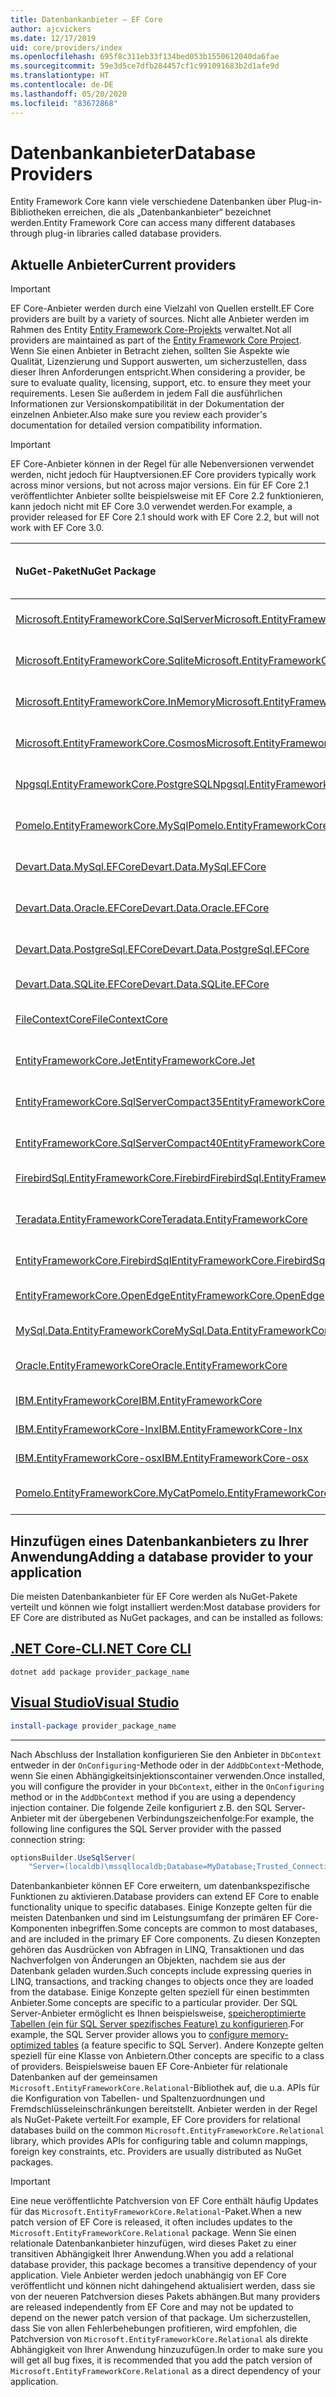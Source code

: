```yaml
---
title: Datenbankanbieter – EF Core
author: ajcvickers
ms.date: 12/17/2019
uid: core/providers/index
ms.openlocfilehash: 695f8c311eb33f134bed053b1550612040da6fae
ms.sourcegitcommit: 59e3d5ce7dfb284457cf1c991091683b2d1afe9d
ms.translationtype: HT
ms.contentlocale: de-DE
ms.lasthandoff: 05/20/2020
ms.locfileid: "83672868"
---
```

# <a name="database-providers"></a><span data-ttu-id="78e1a-102">Datenbankanbieter</span><span class="sxs-lookup"><span data-stu-id="78e1a-102">Database Providers</span></span>

<span data-ttu-id="78e1a-103">Entity Framework Core kann viele verschiedene Datenbanken über Plug-in-Bibliotheken erreichen, die als „Datenbankanbieter“ bezeichnet werden.</span><span class="sxs-lookup"><span data-stu-id="78e1a-103">Entity Framework Core can access many different databases through plug-in libraries called database providers.</span></span>

## <a name="current-providers"></a><span data-ttu-id="78e1a-104">Aktuelle Anbieter</span><span class="sxs-lookup"><span data-stu-id="78e1a-104">Current providers</span></span>

> [!IMPORTANT]  
> <span data-ttu-id="78e1a-105">EF Core-Anbieter werden durch eine Vielzahl von Quellen erstellt.</span><span class="sxs-lookup"><span data-stu-id="78e1a-105">EF Core providers are built by a variety of sources.</span></span> <span data-ttu-id="78e1a-106">Nicht alle Anbieter werden im Rahmen des Entity [Entity Framework Core-Projekts](https://github.com/aspnet/EntityFrameworkCore) verwaltet.</span><span class="sxs-lookup"><span data-stu-id="78e1a-106">Not all providers are maintained as part of the [Entity Framework Core Project](https://github.com/aspnet/EntityFrameworkCore).</span></span> <span data-ttu-id="78e1a-107">Wenn Sie einen Anbieter in Betracht ziehen, sollten Sie Aspekte wie Qualität, Lizenzierung und Support auswerten, um sicherzustellen, dass dieser Ihren Anforderungen entspricht.</span><span class="sxs-lookup"><span data-stu-id="78e1a-107">When considering a provider, be sure to evaluate quality, licensing, support, etc. to ensure they meet your requirements.</span></span> <span data-ttu-id="78e1a-108">Lesen Sie außerdem in jedem Fall die ausführlichen Informationen zur Versionskompatibilität in der Dokumentation der einzelnen Anbieter.</span><span class="sxs-lookup"><span data-stu-id="78e1a-108">Also make sure you review each provider's documentation for detailed version compatibility information.</span></span>

> [!IMPORTANT]  
> <span data-ttu-id="78e1a-109">EF Core-Anbieter können in der Regel für alle Nebenversionen verwendet werden, nicht jedoch für Hauptversionen.</span><span class="sxs-lookup"><span data-stu-id="78e1a-109">EF Core providers typically work across minor versions, but not across major versions.</span></span> <span data-ttu-id="78e1a-110">Ein für EF Core 2.1 veröffentlichter Anbieter sollte beispielsweise mit EF Core 2.2 funktionieren, kann jedoch nicht mit EF Core 3.0 verwendet werden.</span><span class="sxs-lookup"><span data-stu-id="78e1a-110">For example, a provider released for EF Core 2.1 should work with EF Core 2.2, but will not work with EF Core 3.0.</span></span> 

| <span data-ttu-id="78e1a-111">NuGet-Paket</span><span class="sxs-lookup"><span data-stu-id="78e1a-111">NuGet Package</span></span>                                                                                                        | <span data-ttu-id="78e1a-112">Unterstützte Datenbank-Engines</span><span class="sxs-lookup"><span data-stu-id="78e1a-112">Supported database engines</span></span> | <span data-ttu-id="78e1a-113">Maintainer/Anbieter</span><span class="sxs-lookup"><span data-stu-id="78e1a-113">Maintainer / Vendor</span></span>                                                           | <span data-ttu-id="78e1a-114">Hinweise/Anforderungen</span><span class="sxs-lookup"><span data-stu-id="78e1a-114">Notes / Requirements</span></span> | <span data-ttu-id="78e1a-115">Zielversion</span><span class="sxs-lookup"><span data-stu-id="78e1a-115">Built for version</span></span> | <span data-ttu-id="78e1a-116">Nützliche Links</span><span class="sxs-lookup"><span data-stu-id="78e1a-116">Useful links</span></span>                                                                                                                                                                                       |
|:---------------------------------------------------------------------------------------------------------------------|:---------------------------|:------------------------------------------------------------------------------|:---------------------|:------------------|:---------------------------------------------------------------------------------------------------------------------------------------------------------------------------------------------------|
| [<span data-ttu-id="78e1a-117">Microsoft.EntityFrameworkCore.SqlServer</span><span class="sxs-lookup"><span data-stu-id="78e1a-117">Microsoft.EntityFrameworkCore.SqlServer</span></span>](https://www.nuget.org/packages/Microsoft.EntityFrameworkCore.SqlServer)    | <span data-ttu-id="78e1a-118">SQL Server 2012 oder höher</span><span class="sxs-lookup"><span data-stu-id="78e1a-118">SQL Server 2012 onwards</span></span>    | <span data-ttu-id="78e1a-119">[EF Core-Projekt](https://github.com/aspnet/EntityFrameworkCore/) (Microsoft)</span><span class="sxs-lookup"><span data-stu-id="78e1a-119">[EF Core Project](https://github.com/aspnet/EntityFrameworkCore/) (Microsoft)</span></span> |                      | <span data-ttu-id="78e1a-120">3.1</span><span class="sxs-lookup"><span data-stu-id="78e1a-120">3.1</span></span>               | [<span data-ttu-id="78e1a-121">docs</span><span class="sxs-lookup"><span data-stu-id="78e1a-121">docs</span></span>](xref:core/providers/sql-server/index)                                                                                                                                                       |
| [<span data-ttu-id="78e1a-122">Microsoft.EntityFrameworkCore.Sqlite</span><span class="sxs-lookup"><span data-stu-id="78e1a-122">Microsoft.EntityFrameworkCore.Sqlite</span></span>](https://www.nuget.org/packages/Microsoft.EntityFrameworkCore.Sqlite)          | <span data-ttu-id="78e1a-123">SQLite 3.7 oder höher</span><span class="sxs-lookup"><span data-stu-id="78e1a-123">SQLite 3.7 onwards</span></span>         | <span data-ttu-id="78e1a-124">[EF Core-Projekt](https://github.com/aspnet/EntityFrameworkCore/) (Microsoft)</span><span class="sxs-lookup"><span data-stu-id="78e1a-124">[EF Core Project](https://github.com/aspnet/EntityFrameworkCore/) (Microsoft)</span></span> |                      | <span data-ttu-id="78e1a-125">3.1</span><span class="sxs-lookup"><span data-stu-id="78e1a-125">3.1</span></span>               | [<span data-ttu-id="78e1a-126">docs</span><span class="sxs-lookup"><span data-stu-id="78e1a-126">docs</span></span>](xref:core/providers/sqlite/index)                                                                                                                                                           |
| [<span data-ttu-id="78e1a-127">Microsoft.EntityFrameworkCore.InMemory</span><span class="sxs-lookup"><span data-stu-id="78e1a-127">Microsoft.EntityFrameworkCore.InMemory</span></span>](https://www.nuget.org/packages/Microsoft.EntityFrameworkCore.InMemory)      | <span data-ttu-id="78e1a-128">EF Core-In-Memory-Datenbank</span><span class="sxs-lookup"><span data-stu-id="78e1a-128">EF Core in-memory database</span></span> | <span data-ttu-id="78e1a-129">[EF Core-Projekt](https://github.com/aspnet/EntityFrameworkCore/) (Microsoft)</span><span class="sxs-lookup"><span data-stu-id="78e1a-129">[EF Core Project](https://github.com/aspnet/EntityFrameworkCore/) (Microsoft)</span></span> | [<span data-ttu-id="78e1a-130">Einschränkungen</span><span class="sxs-lookup"><span data-stu-id="78e1a-130">Limitations</span></span>](xref:core/miscellaneous/testing/in-memory)                 | <span data-ttu-id="78e1a-131">3.1</span><span class="sxs-lookup"><span data-stu-id="78e1a-131">3.1</span></span>               | [<span data-ttu-id="78e1a-132">docs</span><span class="sxs-lookup"><span data-stu-id="78e1a-132">docs</span></span>](xref:core/providers/in-memory/index)                                                                                                                                                        |
| [<span data-ttu-id="78e1a-133">Microsoft.EntityFrameworkCore.Cosmos</span><span class="sxs-lookup"><span data-stu-id="78e1a-133">Microsoft.EntityFrameworkCore.Cosmos</span></span>](https://www.nuget.org/packages/Microsoft.EntityFrameworkCore.Cosmos)          | <span data-ttu-id="78e1a-134">Azure Cosmos DB SQL-API</span><span class="sxs-lookup"><span data-stu-id="78e1a-134">Azure Cosmos DB SQL API</span></span>    | <span data-ttu-id="78e1a-135">[EF Core-Projekt](https://github.com/aspnet/EntityFrameworkCore/) (Microsoft)</span><span class="sxs-lookup"><span data-stu-id="78e1a-135">[EF Core Project](https://github.com/aspnet/EntityFrameworkCore/) (Microsoft)</span></span> |                      | <span data-ttu-id="78e1a-136">3.1</span><span class="sxs-lookup"><span data-stu-id="78e1a-136">3.1</span></span>               | [<span data-ttu-id="78e1a-137">docs</span><span class="sxs-lookup"><span data-stu-id="78e1a-137">docs</span></span>](xref:core/providers/cosmos/index)                                                                                                                                                           |
| [<span data-ttu-id="78e1a-138">Npgsql.EntityFrameworkCore.PostgreSQL</span><span class="sxs-lookup"><span data-stu-id="78e1a-138">Npgsql.EntityFrameworkCore.PostgreSQL</span></span>](https://www.nuget.org/packages/Npgsql.EntityFrameworkCore.PostgreSQL)        | <span data-ttu-id="78e1a-139">PostgreSQL</span><span class="sxs-lookup"><span data-stu-id="78e1a-139">PostgreSQL</span></span>                 | [<span data-ttu-id="78e1a-140">Npgsql-Entwicklungsteam</span><span class="sxs-lookup"><span data-stu-id="78e1a-140">Npgsql Development Team</span></span>](https://github.com/npgsql)                          |                      | <span data-ttu-id="78e1a-141">3.1</span><span class="sxs-lookup"><span data-stu-id="78e1a-141">3.1</span></span>               | [<span data-ttu-id="78e1a-142">docs</span><span class="sxs-lookup"><span data-stu-id="78e1a-142">docs</span></span>](https://www.npgsql.org/efcore/index.html)                                                                                                                                                   |
| [<span data-ttu-id="78e1a-143">Pomelo.EntityFrameworkCore.MySql</span><span class="sxs-lookup"><span data-stu-id="78e1a-143">Pomelo.EntityFrameworkCore.MySql</span></span>](https://www.nuget.org/packages/Pomelo.EntityFrameworkCore.MySql)                  | <span data-ttu-id="78e1a-144">MySQL, MariaDB</span><span class="sxs-lookup"><span data-stu-id="78e1a-144">MySQL, MariaDB</span></span>             | [<span data-ttu-id="78e1a-145">Pomelo Foundation-Projekt</span><span class="sxs-lookup"><span data-stu-id="78e1a-145">Pomelo Foundation Project</span></span>](https://github.com/PomeloFoundation)              |                      | <span data-ttu-id="78e1a-146">3.1</span><span class="sxs-lookup"><span data-stu-id="78e1a-146">3.1</span></span>               | [<span data-ttu-id="78e1a-147">readme</span><span class="sxs-lookup"><span data-stu-id="78e1a-147">readme</span></span>](https://github.com/PomeloFoundation/Pomelo.EntityFrameworkCore.MySql/blob/master/README.md)                                                                                               |
| [<span data-ttu-id="78e1a-148">Devart.Data.MySql.EFCore</span><span class="sxs-lookup"><span data-stu-id="78e1a-148">Devart.Data.MySql.EFCore</span></span>](https://www.nuget.org/packages/Devart.Data.MySql.EFCore/)                                 | <span data-ttu-id="78e1a-149">MySQL 5 oder höher</span><span class="sxs-lookup"><span data-stu-id="78e1a-149">MySQL 5 onwards</span></span>            | [<span data-ttu-id="78e1a-150">DevArt</span><span class="sxs-lookup"><span data-stu-id="78e1a-150">DevArt</span></span>](https://www.devart.com/)                                             | <span data-ttu-id="78e1a-151">Bezahlt</span><span class="sxs-lookup"><span data-stu-id="78e1a-151">Paid</span></span>                 | <span data-ttu-id="78e1a-152">3.0</span><span class="sxs-lookup"><span data-stu-id="78e1a-152">3.0</span></span>               | [<span data-ttu-id="78e1a-153">docs</span><span class="sxs-lookup"><span data-stu-id="78e1a-153">docs</span></span>](https://www.devart.com/dotconnect/mysql/docs/)                                                                                                                                              |
| [<span data-ttu-id="78e1a-154">Devart.Data.Oracle.EFCore</span><span class="sxs-lookup"><span data-stu-id="78e1a-154">Devart.Data.Oracle.EFCore</span></span>](https://www.nuget.org/packages/Devart.Data.Oracle.EFCore/)                               | <span data-ttu-id="78e1a-155">Oracle DB 9.2.0.4 und höher</span><span class="sxs-lookup"><span data-stu-id="78e1a-155">Oracle DB 9.2.0.4 onwards</span></span>  | [<span data-ttu-id="78e1a-156">DevArt</span><span class="sxs-lookup"><span data-stu-id="78e1a-156">DevArt</span></span>](https://www.devart.com/)                                             | <span data-ttu-id="78e1a-157">Bezahlt</span><span class="sxs-lookup"><span data-stu-id="78e1a-157">Paid</span></span>                 | <span data-ttu-id="78e1a-158">3.0</span><span class="sxs-lookup"><span data-stu-id="78e1a-158">3.0</span></span>               | [<span data-ttu-id="78e1a-159">docs</span><span class="sxs-lookup"><span data-stu-id="78e1a-159">docs</span></span>](https://www.devart.com/dotconnect/oracle/docs/)                                                                                                                                             |
| [<span data-ttu-id="78e1a-160">Devart.Data.PostgreSql.EFCore</span><span class="sxs-lookup"><span data-stu-id="78e1a-160">Devart.Data.PostgreSql.EFCore</span></span>](https://www.nuget.org/packages/Devart.Data.PostgreSql.EFCore/)                       | <span data-ttu-id="78e1a-161">PostgreSQL 8.0 oder höher</span><span class="sxs-lookup"><span data-stu-id="78e1a-161">PostgreSQL 8.0 onwards</span></span>     | [<span data-ttu-id="78e1a-162">DevArt</span><span class="sxs-lookup"><span data-stu-id="78e1a-162">DevArt</span></span>](https://www.devart.com/)                                             | <span data-ttu-id="78e1a-163">Bezahlt</span><span class="sxs-lookup"><span data-stu-id="78e1a-163">Paid</span></span>                 | <span data-ttu-id="78e1a-164">3.0</span><span class="sxs-lookup"><span data-stu-id="78e1a-164">3.0</span></span>               | [<span data-ttu-id="78e1a-165">docs</span><span class="sxs-lookup"><span data-stu-id="78e1a-165">docs</span></span>](https://www.devart.com/dotconnect/postgresql/docs/)                                                                                                                                         |
| [<span data-ttu-id="78e1a-166">Devart.Data.SQLite.EFCore</span><span class="sxs-lookup"><span data-stu-id="78e1a-166">Devart.Data.SQLite.EFCore</span></span>](https://www.nuget.org/packages/Devart.Data.SQLite.EFCore/)                               | <span data-ttu-id="78e1a-167">SQLite 3 oder höher</span><span class="sxs-lookup"><span data-stu-id="78e1a-167">SQLite 3 onwards</span></span>           | [<span data-ttu-id="78e1a-168">DevArt</span><span class="sxs-lookup"><span data-stu-id="78e1a-168">DevArt</span></span>](https://www.devart.com/)                                             | <span data-ttu-id="78e1a-169">Bezahlt</span><span class="sxs-lookup"><span data-stu-id="78e1a-169">Paid</span></span>                 | <span data-ttu-id="78e1a-170">3.0</span><span class="sxs-lookup"><span data-stu-id="78e1a-170">3.0</span></span>               | [<span data-ttu-id="78e1a-171">docs</span><span class="sxs-lookup"><span data-stu-id="78e1a-171">docs</span></span>](https://www.devart.com/dotconnect/sqlite/docs/)                                                                                                                                             |
| [<span data-ttu-id="78e1a-172">FileContextCore</span><span class="sxs-lookup"><span data-stu-id="78e1a-172">FileContextCore</span></span>](https://www.nuget.org/packages/FileContextCore/)                                                   | <span data-ttu-id="78e1a-173">Speichert Daten in Dateien</span><span class="sxs-lookup"><span data-stu-id="78e1a-173">Stores data in files</span></span>       | [<span data-ttu-id="78e1a-174">Morris Janatzek</span><span class="sxs-lookup"><span data-stu-id="78e1a-174">Morris Janatzek</span></span>](https://github.com/morrisjdev)                              | <span data-ttu-id="78e1a-175">Dient Entwicklungszwecken</span><span class="sxs-lookup"><span data-stu-id="78e1a-175">For development purposes</span></span> | <span data-ttu-id="78e1a-176">3.0</span><span class="sxs-lookup"><span data-stu-id="78e1a-176">3.0</span></span>               | [<span data-ttu-id="78e1a-177">readme</span><span class="sxs-lookup"><span data-stu-id="78e1a-177">readme</span></span>](https://github.com/morrisjdev/FileContextCore/blob/master/README.md)                                                                                                                                              |
| [<span data-ttu-id="78e1a-178">EntityFrameworkCore.Jet</span><span class="sxs-lookup"><span data-stu-id="78e1a-178">EntityFrameworkCore.Jet</span></span>](https://www.nuget.org/packages/EntityFrameworkCore.Jet/)                                   | <span data-ttu-id="78e1a-179">Microsoft Access-Dateien</span><span class="sxs-lookup"><span data-stu-id="78e1a-179">Microsoft Access files</span></span>     | [<span data-ttu-id="78e1a-180">Bubi</span><span class="sxs-lookup"><span data-stu-id="78e1a-180">Bubi</span></span>](https://github.com/bubibubi)                                           | <span data-ttu-id="78e1a-181">.NET Framework</span><span class="sxs-lookup"><span data-stu-id="78e1a-181">.NET Framework</span></span>       | <span data-ttu-id="78e1a-182">2.2</span><span class="sxs-lookup"><span data-stu-id="78e1a-182">2.2</span></span>               | [<span data-ttu-id="78e1a-183">readme</span><span class="sxs-lookup"><span data-stu-id="78e1a-183">readme</span></span>](https://github.com/bubibubi/EntityFrameworkCore.Jet/blob/master/docs/README.md)                                                                                                           |
| [<span data-ttu-id="78e1a-184">EntityFrameworkCore.SqlServerCompact35</span><span class="sxs-lookup"><span data-stu-id="78e1a-184">EntityFrameworkCore.SqlServerCompact35</span></span>](https://www.nuget.org/packages/EntityFrameworkCore.SqlServerCompact35)      | <span data-ttu-id="78e1a-185">SQL Server Compact 3,5</span><span class="sxs-lookup"><span data-stu-id="78e1a-185">SQL Server Compact 3.5</span></span>     | [<span data-ttu-id="78e1a-186">Erik Ejlskov Jensen</span><span class="sxs-lookup"><span data-stu-id="78e1a-186">Erik Ejlskov Jensen</span></span>](https://github.com/ErikEJ/)                             | <span data-ttu-id="78e1a-187">.NET Framework</span><span class="sxs-lookup"><span data-stu-id="78e1a-187">.NET Framework</span></span>       | <span data-ttu-id="78e1a-188">2.2</span><span class="sxs-lookup"><span data-stu-id="78e1a-188">2.2</span></span>               | [<span data-ttu-id="78e1a-189">wiki</span><span class="sxs-lookup"><span data-stu-id="78e1a-189">wiki</span></span>](https://github.com/ErikEJ/EntityFramework.SqlServerCompact/wiki/Using-EF-Core-with-SQL-Server-Compact-in-Traditional-.NET-Applications)                                                     |
| [<span data-ttu-id="78e1a-190">EntityFrameworkCore.SqlServerCompact40</span><span class="sxs-lookup"><span data-stu-id="78e1a-190">EntityFrameworkCore.SqlServerCompact40</span></span>](https://www.nuget.org/packages/EntityFrameworkCore.SqlServerCompact40)      | <span data-ttu-id="78e1a-191">SQL Server Compact 4.0</span><span class="sxs-lookup"><span data-stu-id="78e1a-191">SQL Server Compact 4.0</span></span>     | [<span data-ttu-id="78e1a-192">Erik Ejlskov Jensen</span><span class="sxs-lookup"><span data-stu-id="78e1a-192">Erik Ejlskov Jensen</span></span>](https://github.com/ErikEJ/)                             | <span data-ttu-id="78e1a-193">.NET Framework</span><span class="sxs-lookup"><span data-stu-id="78e1a-193">.NET Framework</span></span>       | <span data-ttu-id="78e1a-194">2.2</span><span class="sxs-lookup"><span data-stu-id="78e1a-194">2.2</span></span>               | [<span data-ttu-id="78e1a-195">wiki</span><span class="sxs-lookup"><span data-stu-id="78e1a-195">wiki</span></span>](https://github.com/ErikEJ/EntityFramework.SqlServerCompact/wiki/Using-EF-Core-with-SQL-Server-Compact-in-Traditional-.NET-Applications)                                                     |
| [<span data-ttu-id="78e1a-196">FirebirdSql.EntityFrameworkCore.Firebird</span><span class="sxs-lookup"><span data-stu-id="78e1a-196">FirebirdSql.EntityFrameworkCore.Firebird</span></span>](https://www.nuget.org/packages/FirebirdSql.EntityFrameworkCore.Firebird/) | <span data-ttu-id="78e1a-197">Firebird 2.5 und 3.x</span><span class="sxs-lookup"><span data-stu-id="78e1a-197">Firebird 2.5 and 3.x</span></span>       | [<span data-ttu-id="78e1a-198">Jiří Činčura</span><span class="sxs-lookup"><span data-stu-id="78e1a-198">Jiří Činčura</span></span>](https://github.com/cincuranet)                                 |                      | <span data-ttu-id="78e1a-199">3.1</span><span class="sxs-lookup"><span data-stu-id="78e1a-199">3.1</span></span>               | [<span data-ttu-id="78e1a-200">docs</span><span class="sxs-lookup"><span data-stu-id="78e1a-200">docs</span></span>](https://github.com/cincuranet/FirebirdSql.Data.FirebirdClient/blob/master/Provider/docs/entity-framework-core.md)                                                                           |
| [<span data-ttu-id="78e1a-201">Teradata.EntityFrameworkCore</span><span class="sxs-lookup"><span data-stu-id="78e1a-201">Teradata.EntityFrameworkCore</span></span>](https://www.nuget.org/packages/Teradata.EntityFrameworkCore/)                         | <span data-ttu-id="78e1a-202">Teradata-Datenbank ab 16.10</span><span class="sxs-lookup"><span data-stu-id="78e1a-202">Teradata Database 16.10 onwards</span></span> | [<span data-ttu-id="78e1a-203">Teradata</span><span class="sxs-lookup"><span data-stu-id="78e1a-203">Teradata</span></span>](https://downloads.teradata.com/download/connectivity/net-data-provider-for-teradata) | | <span data-ttu-id="78e1a-204">2.2</span><span class="sxs-lookup"><span data-stu-id="78e1a-204">2.2</span></span>               |[<span data-ttu-id="78e1a-205">Website</span><span class="sxs-lookup"><span data-stu-id="78e1a-205">website</span></span>](https://www.nuget.org/packages/Teradata.EntityFrameworkCore/)                                                                                                                            |
| [<span data-ttu-id="78e1a-206">EntityFrameworkCore.FirebirdSql</span><span class="sxs-lookup"><span data-stu-id="78e1a-206">EntityFrameworkCore.FirebirdSql</span></span>](https://www.nuget.org/packages/EntityFrameworkCore.FirebirdSql/)                   | <span data-ttu-id="78e1a-207">Firebird 2.5 und 3.x</span><span class="sxs-lookup"><span data-stu-id="78e1a-207">Firebird 2.5 and 3.x</span></span>       | [<span data-ttu-id="78e1a-208">Rafael Almeida</span><span class="sxs-lookup"><span data-stu-id="78e1a-208">Rafael Almeida</span></span>](https://github.com/ralmsdeveloper)                           |                      | <span data-ttu-id="78e1a-209">2.1</span><span class="sxs-lookup"><span data-stu-id="78e1a-209">2.1</span></span>               | [<span data-ttu-id="78e1a-210">wiki</span><span class="sxs-lookup"><span data-stu-id="78e1a-210">wiki</span></span>](https://github.com/ralmsdeveloper/EntityFrameworkCore.FirebirdSQL/wiki)                                                                                                                     |
| [<span data-ttu-id="78e1a-211">EntityFrameworkCore.OpenEdge</span><span class="sxs-lookup"><span data-stu-id="78e1a-211">EntityFrameworkCore.OpenEdge</span></span>](https://www.nuget.org/packages/EntityFrameworkCore.OpenEdge/)                         | <span data-ttu-id="78e1a-212">Progress OpenEdge</span><span class="sxs-lookup"><span data-stu-id="78e1a-212">Progress OpenEdge</span></span>          | [<span data-ttu-id="78e1a-213">Alex Wiese</span><span class="sxs-lookup"><span data-stu-id="78e1a-213">Alex Wiese</span></span>](https://github.com/alexwiese)                                    |                      | <span data-ttu-id="78e1a-214">2.1</span><span class="sxs-lookup"><span data-stu-id="78e1a-214">2.1</span></span>               | [<span data-ttu-id="78e1a-215">readme</span><span class="sxs-lookup"><span data-stu-id="78e1a-215">readme</span></span>](https://github.com/alexwiese/EntityFrameworkCore.OpenEdge/blob/master/README.md)                                                                                                          |
| [<span data-ttu-id="78e1a-216">MySql.Data.EntityFrameworkCore</span><span class="sxs-lookup"><span data-stu-id="78e1a-216">MySql.Data.EntityFrameworkCore</span></span>](https://www.nuget.org/packages/MySql.Data.EntityFrameworkCore)                      | <span data-ttu-id="78e1a-217">MySQL</span><span class="sxs-lookup"><span data-stu-id="78e1a-217">MySQL</span></span>                      | <span data-ttu-id="78e1a-218">[MySQL-Projekt](https://dev.mysql.com) (Oracle)</span><span class="sxs-lookup"><span data-stu-id="78e1a-218">[MySQL project](https://dev.mysql.com) (Oracle)</span></span>                               |                      | <span data-ttu-id="78e1a-219">2.1</span><span class="sxs-lookup"><span data-stu-id="78e1a-219">2.1</span></span>               | [<span data-ttu-id="78e1a-220">docs</span><span class="sxs-lookup"><span data-stu-id="78e1a-220">docs</span></span>](https://dev.mysql.com/doc/connector-net/en/connector-net-entityframework-core.html)                                                                                                         |
| [<span data-ttu-id="78e1a-221">Oracle.EntityFrameworkCore</span><span class="sxs-lookup"><span data-stu-id="78e1a-221">Oracle.EntityFrameworkCore</span></span>](https://www.nuget.org/packages/Oracle.EntityFrameworkCore/)                             | <span data-ttu-id="78e1a-222">Oracle DB 11.2 und höher</span><span class="sxs-lookup"><span data-stu-id="78e1a-222">Oracle DB 11.2 onwards</span></span>     | [<span data-ttu-id="78e1a-223">Oracle</span><span class="sxs-lookup"><span data-stu-id="78e1a-223">Oracle</span></span>](https://www.oracle.com/technetwork/topics/dotnet/)                   |                      | <span data-ttu-id="78e1a-224">2.1</span><span class="sxs-lookup"><span data-stu-id="78e1a-224">2.1</span></span>               | [<span data-ttu-id="78e1a-225">Website</span><span class="sxs-lookup"><span data-stu-id="78e1a-225">website</span></span>](https://www.oracle.com/technetwork/topics/dotnet/)                                                                                                                                       |
| [<span data-ttu-id="78e1a-226">IBM.EntityFrameworkCore</span><span class="sxs-lookup"><span data-stu-id="78e1a-226">IBM.EntityFrameworkCore</span></span>](https://www.nuget.org/packages/IBM.EntityFrameworkCore)                                    | <span data-ttu-id="78e1a-227">DB2, Informix</span><span class="sxs-lookup"><span data-stu-id="78e1a-227">Db2, Informix</span></span>              | [<span data-ttu-id="78e1a-228">IBM</span><span class="sxs-lookup"><span data-stu-id="78e1a-228">IBM</span></span>](https://ibm.com)                                                        | <span data-ttu-id="78e1a-229">Windows-Version</span><span class="sxs-lookup"><span data-stu-id="78e1a-229">Windows version</span></span>      | <span data-ttu-id="78e1a-230">2.0</span><span class="sxs-lookup"><span data-stu-id="78e1a-230">2.0</span></span>               | [<span data-ttu-id="78e1a-231">Blog</span><span class="sxs-lookup"><span data-stu-id="78e1a-231">blog</span></span>](https://www.ibm.com/developerworks/community/blogs/96960515-2ea1-4391-8170-b0515d08e4da/entry/Creating_Entity_Data_Model_using_IBM_Data_Server_providers_for_Entity_Framework_Core?lang=en) |
| [<span data-ttu-id="78e1a-232">IBM.EntityFrameworkCore-lnx</span><span class="sxs-lookup"><span data-stu-id="78e1a-232">IBM.EntityFrameworkCore-lnx</span></span>](https://www.nuget.org/packages/IBM.EntityFrameworkCore-lnx)                            | <span data-ttu-id="78e1a-233">DB2, Informix</span><span class="sxs-lookup"><span data-stu-id="78e1a-233">Db2, Informix</span></span>              | [<span data-ttu-id="78e1a-234">IBM</span><span class="sxs-lookup"><span data-stu-id="78e1a-234">IBM</span></span>](https://ibm.com)                                                        | <span data-ttu-id="78e1a-235">Linux-Version</span><span class="sxs-lookup"><span data-stu-id="78e1a-235">Linux version</span></span>        | <span data-ttu-id="78e1a-236">2.0</span><span class="sxs-lookup"><span data-stu-id="78e1a-236">2.0</span></span>               | [<span data-ttu-id="78e1a-237">Blog</span><span class="sxs-lookup"><span data-stu-id="78e1a-237">blog</span></span>](https://www.ibm.com/developerworks/community/blogs/96960515-2ea1-4391-8170-b0515d08e4da/entry/Creating_Entity_Data_Model_using_IBM_Data_Server_providers_for_Entity_Framework_Core?lang=en) |
| [<span data-ttu-id="78e1a-238">IBM.EntityFrameworkCore-osx</span><span class="sxs-lookup"><span data-stu-id="78e1a-238">IBM.EntityFrameworkCore-osx</span></span>](https://www.nuget.org/packages/IBM.EntityFrameworkCore-osx)                            | <span data-ttu-id="78e1a-239">DB2, Informix</span><span class="sxs-lookup"><span data-stu-id="78e1a-239">Db2, Informix</span></span>              | [<span data-ttu-id="78e1a-240">IBM</span><span class="sxs-lookup"><span data-stu-id="78e1a-240">IBM</span></span>](https://ibm.com)                                                        | <span data-ttu-id="78e1a-241">macOS-Version</span><span class="sxs-lookup"><span data-stu-id="78e1a-241">macOS version</span></span>        | <span data-ttu-id="78e1a-242">2.0</span><span class="sxs-lookup"><span data-stu-id="78e1a-242">2.0</span></span>               | [<span data-ttu-id="78e1a-243">Blog</span><span class="sxs-lookup"><span data-stu-id="78e1a-243">blog</span></span>](https://www.ibm.com/developerworks/community/blogs/96960515-2ea1-4391-8170-b0515d08e4da/entry/Creating_Entity_Data_Model_using_IBM_Data_Server_providers_for_Entity_Framework_Core?lang=en) |
| [<span data-ttu-id="78e1a-244">Pomelo.EntityFrameworkCore.MyCat</span><span class="sxs-lookup"><span data-stu-id="78e1a-244">Pomelo.EntityFrameworkCore.MyCat</span></span>](https://www.nuget.org/packages/Pomelo.EntityFrameworkCore.MyCat)                  | <span data-ttu-id="78e1a-245">MyCAT-Server</span><span class="sxs-lookup"><span data-stu-id="78e1a-245">MyCAT Server</span></span>               | [<span data-ttu-id="78e1a-246">Pomelo Foundation-Projekt</span><span class="sxs-lookup"><span data-stu-id="78e1a-246">Pomelo Foundation Project</span></span>](https://github.com/PomeloFoundation)              | <span data-ttu-id="78e1a-247">Nur Vorabversion</span><span class="sxs-lookup"><span data-stu-id="78e1a-247">Prerelease only</span></span>      | <span data-ttu-id="78e1a-248">1.1</span><span class="sxs-lookup"><span data-stu-id="78e1a-248">1.1</span></span>               | [<span data-ttu-id="78e1a-249">readme</span><span class="sxs-lookup"><span data-stu-id="78e1a-249">readme</span></span>](https://github.com/PomeloFoundation/Pomelo.EntityFrameworkCore.MyCat/blob/master/README.md)                                                                                               |

## <a name="adding-a-database-provider-to-your-application"></a><span data-ttu-id="78e1a-250">Hinzufügen eines Datenbankanbieters zu Ihrer Anwendung</span><span class="sxs-lookup"><span data-stu-id="78e1a-250">Adding a database provider to your application</span></span>

<span data-ttu-id="78e1a-251">Die meisten Datenbankanbieter für EF Core werden als NuGet-Pakete verteilt und können wie folgt installiert werden:</span><span class="sxs-lookup"><span data-stu-id="78e1a-251">Most database providers for EF Core are distributed as NuGet packages, and can be installed as follows:</span></span>

## <a name="net-core-cli"></a>[<span data-ttu-id="78e1a-252">.NET Core-CLI</span><span class="sxs-lookup"><span data-stu-id="78e1a-252">.NET Core CLI</span></span>](#tab/dotnet-core-cli)

```dotnetcli
dotnet add package provider_package_name
```

## <a name="visual-studio"></a>[<span data-ttu-id="78e1a-253">Visual Studio</span><span class="sxs-lookup"><span data-stu-id="78e1a-253">Visual Studio</span></span>](#tab/vs)

``` powershell
install-package provider_package_name
```

***

<span data-ttu-id="78e1a-254">Nach Abschluss der Installation konfigurieren Sie den Anbieter in `DbContext` entweder in der `OnConfiguring`-Methode oder in der `AddDbContext`-Methode, wenn Sie einen Abhängigkeitsinjektionscontainer verwenden.</span><span class="sxs-lookup"><span data-stu-id="78e1a-254">Once installed, you will configure the provider in your `DbContext`, either in the `OnConfiguring` method or in the `AddDbContext` method if you are using a dependency injection container.</span></span>
<span data-ttu-id="78e1a-255">Die folgende Zeile konfiguriert z.B. den SQL Server-Anbieter mit der übergebenen Verbindungszeichenfolge:</span><span class="sxs-lookup"><span data-stu-id="78e1a-255">For example, the following line configures the SQL Server provider with the passed connection string:</span></span>

``` csharp
optionsBuilder.UseSqlServer(
    "Server=(localdb)\mssqllocaldb;Database=MyDatabase;Trusted_Connection=True;");
```  

<span data-ttu-id="78e1a-256">Datenbankanbieter können EF Core erweitern, um datenbankspezifische Funktionen zu aktivieren.</span><span class="sxs-lookup"><span data-stu-id="78e1a-256">Database providers can extend EF Core to enable functionality unique to specific databases.</span></span>
<span data-ttu-id="78e1a-257">Einige Konzepte gelten für die meisten Datenbanken und sind im Leistungsumfang der primären EF Core-Komponenten inbegriffen.</span><span class="sxs-lookup"><span data-stu-id="78e1a-257">Some concepts are common to most databases, and are included in the primary EF Core components.</span></span>
<span data-ttu-id="78e1a-258">Zu diesen Konzepten gehören das Ausdrücken von Abfragen in LINQ, Transaktionen und das Nachverfolgen von Änderungen an Objekten, nachdem sie aus der Datenbank geladen wurden.</span><span class="sxs-lookup"><span data-stu-id="78e1a-258">Such concepts include expressing queries in LINQ, transactions, and tracking changes to objects once they are loaded from the database.</span></span>
<span data-ttu-id="78e1a-259">Einige Konzepte gelten speziell für einen bestimmten Anbieter.</span><span class="sxs-lookup"><span data-stu-id="78e1a-259">Some concepts are specific to a particular provider.</span></span>
<span data-ttu-id="78e1a-260">Der SQL Server-Anbieter ermöglicht es Ihnen beispielsweise, [speicheroptimierte Tabellen (ein für SQL Server spezifisches Feature) zu konfigurieren](xref:core/providers/sql-server/memory-optimized-tables).</span><span class="sxs-lookup"><span data-stu-id="78e1a-260">For example, the SQL Server provider allows you to [configure memory-optimized tables](xref:core/providers/sql-server/memory-optimized-tables) (a feature specific to SQL Server).</span></span>
<span data-ttu-id="78e1a-261">Andere Konzepte gelten speziell für eine Klasse von Anbietern.</span><span class="sxs-lookup"><span data-stu-id="78e1a-261">Other concepts are specific to a class of providers.</span></span>
<span data-ttu-id="78e1a-262">Beispielsweise bauen EF Core-Anbieter für relationale Datenbanken auf der gemeinsamen `Microsoft.EntityFrameworkCore.Relational`-Bibliothek auf, die u.a. APIs für die Konfiguration von Tabellen- und Spaltenzuordnungen und Fremdschlüsseleinschränkungen bereitstellt. Anbieter werden in der Regel als NuGet-Pakete verteilt.</span><span class="sxs-lookup"><span data-stu-id="78e1a-262">For example, EF Core providers for relational databases build on the common `Microsoft.EntityFrameworkCore.Relational` library, which provides APIs for configuring table and column mappings, foreign key constraints, etc. Providers are usually distributed as NuGet packages.</span></span>

> [!IMPORTANT]  
> <span data-ttu-id="78e1a-263">Eine neue veröffentlichte Patchversion von EF Core enthält häufig Updates für das `Microsoft.EntityFrameworkCore.Relational`-Paket.</span><span class="sxs-lookup"><span data-stu-id="78e1a-263">When a new patch version of EF Core is released, it often includes updates to the `Microsoft.EntityFrameworkCore.Relational` package.</span></span>
> <span data-ttu-id="78e1a-264">Wenn Sie einen relationale Datenbankanbieter hinzufügen, wird dieses Paket zu einer transitiven Abhängigkeit Ihrer Anwendung.</span><span class="sxs-lookup"><span data-stu-id="78e1a-264">When you add a relational database provider, this package becomes a transitive dependency of your application.</span></span>
> <span data-ttu-id="78e1a-265">Viele Anbieter werden jedoch unabhängig von EF Core veröffentlicht und können nicht dahingehend aktualisiert werden, dass sie von der neueren Patchversion dieses Pakets abhängen.</span><span class="sxs-lookup"><span data-stu-id="78e1a-265">But many providers are released independently from EF Core and may not be updated to depend on the newer patch version of that package.</span></span>
> <span data-ttu-id="78e1a-266">Um sicherzustellen, dass Sie von allen Fehlerbehebungen profitieren, wird empfohlen, die Patchversion von `Microsoft.EntityFrameworkCore.Relational` als direkte Abhängigkeit von Ihrer Anwendung hinzuzufügen.</span><span class="sxs-lookup"><span data-stu-id="78e1a-266">In order to make sure you will get all bug fixes, it is recommended that you add the patch version of `Microsoft.EntityFrameworkCore.Relational` as a direct dependency of your application.</span></span>
